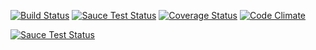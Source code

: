 [![Build Status](https://travis-ci.org/kristerkari/placekeeper.svg?branch=master)](https://travis-ci.org/kristerkari/placekeeper) [![Sauce Test Status](https://saucelabs.com/buildstatus/kristerkari)](https://saucelabs.com/u/kristerkari)
[![Coverage Status](https://coveralls.io/repos/kristerkari/placekeeper/badge.svg?branch=master)](https://coveralls.io/r/kristerkari/placekeeper?branch=master) [![Code Climate](https://codeclimate.com/github/kristerkari/placekeeper/badges/gpa.svg)](https://codeclimate.com/github/kristerkari/placekeeper)

[![Sauce Test Status](https://saucelabs.com/browser-matrix/kristerkari.svg)](https://saucelabs.com/u/kristerkari)
